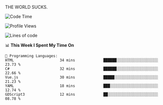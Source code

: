 THE WORLD SUCKS.

<!--START_SECTION:waka-->
![Code Time](http://img.shields.io/badge/Code%20Time-452%20hrs%2057%20mins-blue)

![Profile Views](http://img.shields.io/badge/Profile%20Views-0-blue)

![Lines of code](https://img.shields.io/badge/From%20Hello%20World%20I%27ve%20Written-2.1%20million%20lines%20of%20code-blue)

📊 **This Week I Spent My Time On** 

```text
💬 Programming Languages: 
HTML                     34 mins             ██████░░░░░░░░░░░░░░░░░░░   23.73 % 
C#                       32 mins             ██████░░░░░░░░░░░░░░░░░░░   22.66 % 
Vue.js                   30 mins             █████░░░░░░░░░░░░░░░░░░░░   21.23 % 
YAML                     18 mins             ███░░░░░░░░░░░░░░░░░░░░░░   12.74 % 
GDScript3                12 mins             ██░░░░░░░░░░░░░░░░░░░░░░░   08.78 % 
```


<!--END_SECTION:waka-->
